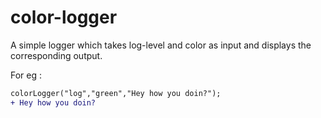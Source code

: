 # color-logger

A simple logger which takes log-level and color as input and displays the corresponding output.

For eg :
```diff
colorLogger("log","green","Hey how you doin?");
+ Hey how you doin?
```

